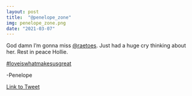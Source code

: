 ```yaml
---
layout: post
title:  "@penelope_zone"
img: penelope_zone.png
date: "2021-03-07"
---
```


God damn I’m gonna miss [@raetoes](https://twitter.com/raetoes). Just had a huge cry thinking about her.
Rest in peace Hollie. 

[#loveiswhatmakesusgreat](https://twitter.com/hashtag/loveiswhatmakesusgreat?src=hashtag_click)

-Penelope

[Link to Tweet](https://twitter.com/penelope_zone/status/1368693012264583175)
